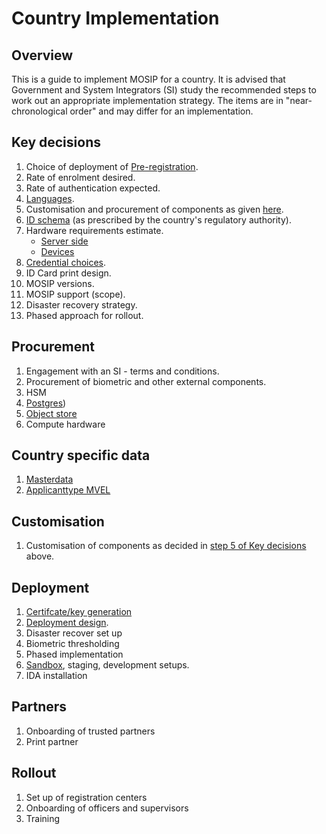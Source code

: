 # Country Implementation

## Overview

This is a guide to implement MOSIP for a country. It is advised that Government and System Integrators (SI) study the recommended steps to work out an appropriate implementation strategy. The items are in "near-chronological order" and may differ for an implementation.

## Key decisions

1. Choice of deployment of [Pre-registration](id-lifecycle-management.md#pre-registration).
2. Rate of enrolment desired.
3. Rate of authentication expected.
4. [Languages](module-configuration.md#languages).
5. Customisation and procurement of components as given [here](reference-implementations.md).
6. [ID schema](id-schema.md) (as prescribed by the country's regulatory authority).
7. Hardware requirements estimate.
   * [Server side](https://github.com/mosip/documentation/tree/develop/docs/_files)
   * [Devices](https://github.com/mosip/documentation/blob/1.2.0/docs/_files/mosip-devices-calculator.xlsx)
8. [Credential choices](id-repository.md#credential-types).
9. ID Card print design.
10. MOSIP versions.
11. MOSIP support (scope).
12. Disaster recovery strategy.
13. Phased approach for rollout.

## Procurement

1. Engagement with an SI - terms and conditions.
2. Procurement of biometric and other external components.
3. HSM
4. [Postgres](https://docs.mosip.io/1.2.0/modules/persistence/postgres-db))
5. [Object store](https://docs.mosip.io/1.2.0/modules/persistence/object-store)
6. Compute hardware

## Country specific data

1. [Masterdata](https://docs.mosip.io/1.2.0/modules/administration/masterdata-guide)
2. [Applicanttype MVEL](https://github.com/mosip/mosip-config/blob/develop3-v3/applicanttype.mvel)

## Customisation

1. Customisation of components as decided in [step 5 of Key decisions](country-implementation.md#key-decisions) above.

## Deployment

1. [Certifcate/key generation](keys.md)
2. [Deployment design](https://docs.mosip.io/1.2.0/deploymentnew/getting-started). 
3. Disaster recover set up
4. Biometric thresholding
5. Phased implementation
6. [Sandbox](https://docs.mosip.io/1.2.0/sandbox-details), staging, development setups.
7. IDA installation

## Partners

1. Onboarding of trusted partners
2. Print partner

## Rollout

1. Set up of registration centers
2. Onboarding of officers and supervisors
3. Training
